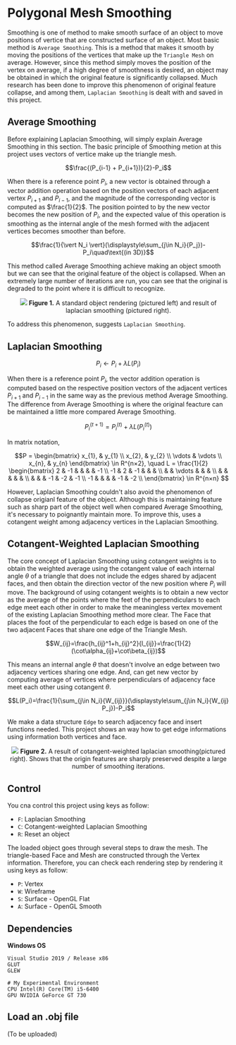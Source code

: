 # Polygonal Mesh Smoothing
<!--<i>개인 저장용 리포지토리 이고 출처를 명확히 밝히는 바이다.</i>-->
Smoothing is one of method to make smooth surface of an object to move positions of vertice that are constructed surface of an object. Most basic method is `Average Smoothing`. This is a method that makes it smooth by moving the positions of the vertices that make up the `Triangle Mesh` on average. However, since this method simply moves the position of the vertex on average, if a high degree of smoothness is desired, an object may be obtained in which the original feature is significantly collapsed. Much research has been done to improve this phenomenon of original feature collapse, and among them, `Laplacian Smoothing` is dealt with and saved in this project.

## Average Smoothing
Before explaining Laplacian Smoothing, will simply explain Average Smoothing in this section. The basic principle of Smoothing metion at this project uses vectors of vertice make up the triangle mesh. 

$$\frac{(P_{i-1} + P_{i+1})}{2}-P_i$$

When there is a reference point $P_i$, a new vector is obtained through a vector addition operation based on the position vectors of each adjacent vertex $P_{i+1}$ and $P_{i-1}$, and the magnitude of the corresponding vector is computed as $\frac{1}{2}$. The position pointed to by the new vector becomes the new position of $P_i$, and the expected value of this operation is smoothing as the internal angle of the mesh formed with the adjacent vertices becomes smoother than before.

$$\frac{1}{\vert N_i \vert}(\displaystyle\sum_{j\in N_i}{P_j})-P_i\quad\text{(in 3D)}$$

This method called Average Smoothing achieve making an object smooth but we can see that the original feature of the object is collapsed. When an extremely large number of iterations are run, you can see that the original is degraded to the point where it is difficult to recognize.

<p align="center">
  <img src="https://github.com/user-attachments/assets/2f583a1b-3084-45be-afc1-d0d5d889e95e">
  <b>Figure 1.</b> A standard object rendering (pictured left) and result of laplacian smoothing (pictured right).
</p>

To address this phenomenon, suggests `Laplacian Smoothing`.

## Laplacian Smoothing
$$P_i \leftarrow P_i + \lambda L(P_i)$$

When there is a reference point $P_i$, the vector addition operation is computed based on the respective position vectors of the adjacent vertices $P_{i+1}$ and $P_{i-1}$ in the same way as the previous method Average Smoothing. The difference from Average Smoothing is where the original feacture can be maintained a little more compared Average Smoothing.

<!--기준점 $P_i$가 있을 때 인접 Vertex $P_{i+1}$과 $P_{i-1}$의 각각의 위치 Vector를 기반으로 벡터 합 연산을 이전 Average Smoothing과 동일하게 구한다. Average Smoothing과 다른 점은 평균값에 의한 이동의 격차가 매우 큰 것을 감안해서 인접 Vertex간의 연산 결과인 새로운 벡터가 가리키는 방향의 크기를 $\frac{1}{2}$ 한 것으로 좀 더 원본 Feature를 유지할 수 있게 되었다. 하지만 이 방식도 결국에는 원본 Feature가 무너지게 된다. Average Smoothing과 비교했을 때 덜 무너지는 것은 확인할 수 있다. 3D Mesh는 아래 식을 참고할 수 있다.--> 

$$P_i^{(t+1)}=P_i^{(t)}+\lambda L(P_i^{(t)})$$

In matrix notation,

$$P = 
 \begin{bmatrix}
  x_{1}, & y_{1}  \\
  x_{2}, & y_{2}  \\
  \vdots & \vdots \\
  x_{n}, & y_{n}
 \end{bmatrix} \in R^{n×2}, \quad
 L = \frac{1}{2}
 \begin{bmatrix}
  2 & -1 & & & & -1 \\
  -1 & 2 & -1 & & & \\
     &   & \vdots & & & \\
  & & & & &  \\
  & & & -1 & -2 & -1 \\
  -1 & & & & -1 & -2 \\
 \end{bmatrix} \in R^{n×n}
 $$

However, Laplacian Smoothing couldn't also avoid the phenomenon of collapse origianl feature of the object. Although this is maintaining feature such as sharp part of the object well when compared Average Smoothing, it's necessary to poignantly maintain more. To improve this, uses a cotangent weight among adjacency vertices in the Laplacian Smoothing.

## Cotangent-Weighted Laplacian Smoothing
The core concept of Laplacian Smoothing using cotangent weights is to obtain the weighted average using the cotangent value of each internal angle $\theta$ of a triangle that does not include the edges shared by adjacent faces, and then obtain the direction vector of the new position where $P_i$ will move. The background of using cotangent weights is to obtain a new vector as the average of the points where the feet of the perpendiculars to each edge meet each other in order to make the meaningless vertex movement of the existing Laplacian Smoothing method more clear. The Face that places the foot of the perpendicular to each edge is based on one of the two adjacent Faces that share one edge of the Triangle Mesh.

$$W_{ij}=\frac{h_{ij}^1+h_{ij}^2}{l_{ij}}=\frac{1}{2}(\cot\alpha_{ij}+\cot\beta_{ij})$$

This means an internal angle $\theta$ that doesn't involve an edge between two adjacency vertices sharing one edge. And, can get new vector by computing average of vertices where perpendiculars of adjacency face meet each other using cotangent $\theta$.

$$L(P_i)=\frac{1}{\sum_{j\in N_i}{W_{ij}}}(\displaystyle\sum_{j\in N_i}{W_{ij} P_j})-P_i$$

We make a data structure `Edge` to search adjacency face and insert functions needed. This project shows an way how to get edge informations using information both vertices and face.

<p align="center">
  <img src="https://github.com/user-attachments/assets/5e73eba3-4931-46ee-9fa9-97b06caff32a">
  <b>Figure 2.</b> A result of cotangent-weighted laplacian smoothing(pictured right). Shows that the origin features are sharply preserved despite a large number of smoothing iterations.
</p>

## Control
You cna control this project using keys as follow:
- `F`: Laplacian Smoothing
- `C`: Cotangent-weighted Laplacian Smoothing
- `R`: Reset an object

The loaded object goes through several steps to draw the mesh. The triangle-based Face and Mesh are constructed through the Vertex information. Therefore, you can check each rendering step by rendering it using keys as follow:
- `P`: Vertex
- `W`: Wireframe
- `S`: Surface - OpenGL Flat
- `A`: Surface - OpenGL Smooth

## Dependencies
**Windows OS**
```
Visual Studio 2019 / Release x86
GLUT
GLEW
```
```
# My Experimental Environment
CPU Intel(R) Core(TM) i5-6400
GPU NVIDIA GeForce GT 730
```

## Load an .obj file
(To be uploaded)
